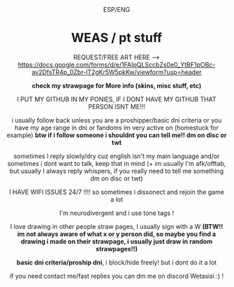 <div align="center">
ESP/ENG

 # WEAS / pt stuff
 REQUEST/FREE ART HERE --> https://docs.google.com/forms/d/e/1FAIpQLSccbZs0e0_YtBF1pOBc-av2DfsTR4p_0Zbr-lT2gKr5W5pkKw/viewform?usp=header
 
**check my strawpage for More info (skins, misc stuff, etc)**

I PUT MY GITHUB IN MY PONIES, IF I DONT HAVE MY GITHUB THAT PERSON ISNT ME!!!

i usually follow back unless you are a proshipper/basic dni criteria or you have my age range in dni or fandoms im very active on (homestuck for example) **btw if i follow someone i shouldnt you can tell me!! dm on disc or twt**

sometimes I reply slowly/dry cuz english isn't my main language and/or sometimes i dont want to talk, keep that in mind (+ im usually I'm afk/offtab, but usually I always reply whispers, if you really need to tell me something dm on disc or twt) 

I HAVE  WIFI ISSUES 24/7 !!!! so sometimes i dissonect and rejoin the game a lot

I'm neurodivergent and i use tone tags ! 



I love drawing in other people straw pages, I usually sign with a W **(BTW!! im not always aware of what x or y person did, so maybe you find a drawing i made on their strawpage, i usually just draw in random strawpages!!)**

**basic dni criteria/proship dni**, i block/hide freely! but i dont do it a lot

if you need contact me/fast replies you can dm me on discord Wetasisi :) !

